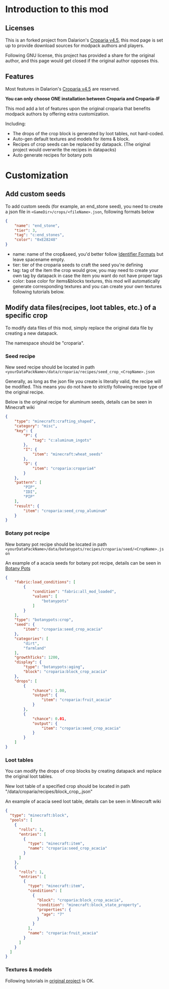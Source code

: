 # Introduction to this mod

## Licenses

This is an forked project from Dalarion's [Croparia v4.5](https://www.curseforge.com/minecraft/mc-mods/croparia), this mod page is set up to provide download sources for modpack authors and players.

Following GNU license, this project has provided a share for the original author, and this page would get closed if the original author opposes this.

## Features

Most features in Dalarion's [Croparia v4.5](https://www.curseforge.com/minecraft/mc-mods/croparia) are reserved.

**You can only choose ONE installation between Croparia and Croparia-IF**

This mod add a lot of features upon the original croparia that benefits modpack authors by offering extra customization.

Including:
- The drops of the crop block is generated by loot tables, not hard-coded.
- Auto-gen default textures and models for items & block.
- Recipes of crop seeds can be replaced by datapack. (The original project would overwrite the recipes in datapacks)
- Auto generate recipes for botany pots

# Customization

## Add custom seeds

To add custom seeds (for example, an end_stone seed), you need to create a json file in `<GameDir>/crops/<fileName>.json`, following formats below

```json
{
    "name": "end_stone",
    "tier": 3,
    "tag": "c:end_stones",
    "color": "0xE28248"
}
```
- name: name of the crop&seed, you'd better follow [Identifier Formats](https://fabricmc.net/wiki/tutorial:registry#:~:text=When%20registering%20any%20type%20of%20content%2C%20you%20pass,standard%20dirt%20block%20has%20the%20ID%20of%20minecraft%3Adirt.) but leave spacename empty.
- tier: tier of the croparia seeds to craft the seed you're defining
- tag: tag of the item the crop would grow, you may need to create your own tag by datapack in case the item you want do not have proper tags
- color: base color for items&blocks textures, this mod will automatically generate corresponding textures and you can create your own textures following tutorials below.

## Modify data files(recipes, loot tables, etc.) of a specific crop

To modify data files of this mod, simply replace the original data file by creating a new datapack.

The namespace should be "croparia".

### Seed recipe

New seed recipe should be located in path `<yourDataPackName>/data/croparia/recipes/seed_crop_<CropName>.json`

Generally, as long as the json file you create is literally valid, the recipe will be modified. This means you do not have to strictly following recipe type of the original recipe.

Below is the original recipe for aluminum seeds, details can be seen in Minecraft wiki
```json
{
    "type": "minecraft:crafting_shaped",
    "category": "misc",
    "key": {
        "P": {
            "tag": "c:aluminum_ingots"
        },
        "I": {
            "item": "minecraft:wheat_seeds"
        },
        "D": {
            "item": "croparia:croparia4"
        }
    },
    "pattern": [
        "PIP",
        "IDI",
        "PIP"
    ],
    "result": {
        "item": "croparia:seed_crop_aluminum"
    }
}
```

### Botany pot recipe

New botany pot recipe should be located in path `<yourDataPackName>/data/botanypots/recipes/croparia/seed/<CropName>.json`

An example of a acacia seeds for botany pot recipe, details can be seen in [Botany Pots](https://www.curseforge.com/minecraft/mc-mods/botany-pots)
```json
{
    "fabric:load_conditions": [
        {
            "condition": "fabric:all_mod_loaded",
            "values": [
                "botanypots"
            ]
        }
    ],
    "type": "botanypots:crop",
    "seed": {
        "item": "croparia:seed_crop_acacia"
    },
    "categories": [
        "dirt",
        "farmland"
    ],
    "growthTicks": 1200,
    "display": {
        "type": "botanypots:aging",
        "block": "croparia:block_crop_acacia"
    },
    "drops": [
        {
            "chance": 1.00,
            "output": {
                "item": "croparia:fruit_acacia"
            }
        },
        {
            "chance": 0.01,
            "output": {
                "item": "croparia:seed_crop_acacia"
            }
        }
    ]
}
```

### Loot tables

You can modify the drops of crop blocks by creating datapack and replace the original loot tables.

New loot table of a specified crop should be located in path "<yourDataPackName>/data/croparia/recipes/block_crop_<CropName>.json"

An example of acacia seed loot table, details can be seen in Minecraft wiki

```json
{
  "type": "minecraft:block",
  "pools": [
    {
      "rolls": 1,
      "entries": [
        {
          "type": "minecraft:item",
          "name": "croparia:seed_crop_acacia"
        }
      ]
    },
    {
      "rolls": 1,
      "entries": [
        {
          "type": "minecraft:item",
          "conditions": [
            {
              "block": "croparia:block_crop_acacia",
              "condition": "minecraft:block_state_property",
              "properties": {
                "age": "7"
              }
            }
          ],
          "name": "croparia:fruit_acacia"
        }
      ]
    }
  ]
}
```

### Textures & models

Following tutorials in [original project](https://www.curseforge.com/minecraft/mc-mods/croparia) is OK.